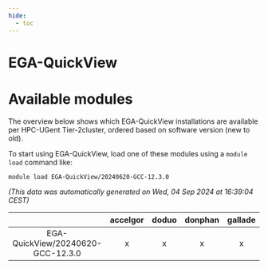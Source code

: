 ```yaml
---
hide:
  - toc
---
```


EGA-QuickView
=============

# Available modules


The overview below shows which EGA-QuickView installations are available per HPC-UGent Tier-2cluster, ordered based on software version (new to old).

To start using EGA-QuickView, load one of these modules using a `module load` command like:

```shell
module load EGA-QuickView/20240620-GCC-12.3.0
```

*(This data was automatically generated on Wed, 04 Sep 2024 at 16:39:04 CEST)*  

| |accelgor|doduo|donphan|gallade|joltik|shinx|skitty|
| :---: | :---: | :---: | :---: | :---: | :---: | :---: | :---: |
|EGA-QuickView/20240620-GCC-12.3.0|x|x|x|x|x|x|x|
